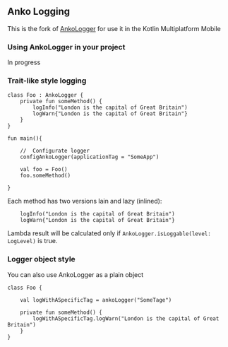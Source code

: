 ## Anko Logging

This is the fork of [AnkoLogger](https://github.com/Kotlin/anko/wiki/Anko-Commons-%E2%80%93-Logging) for use it in the Kotlin Multiplatform Mobile

### Using AnkoLogger in your project 

In progress

### Trait-like style logging
```
class Foo : AnkoLogger {
    private fun someMethod() {
        logInfo("London is the capital of Great Britain")
        logWarn{"London is the capital of Great Britain"}
    }
}

fun main(){

	//	Configurate logger
	configAnkoLogger(applicationTag = "SomeApp")

	val foo = Foo()
	foo.someMethod()
	
}
```

Each method has two versions lain and lazy (inlined):

```
	logInfo("London is the capital of Great Britain")
	logWarn{"London is the capital of Great Britain"}     
```

Lambda result will be calculated only if `AnkoLogger.isLoggable(level: LogLevel)` is true.


### Logger object style
You can also use AnkoLogger as a plain object

```
class Foo {

	val logWithASpecificTag = ankoLogger("SomeTage")

    private fun someMethod() {
    	logWithASpecificTag.logWarn("London is the capital of Great Britain")
    }
}

```